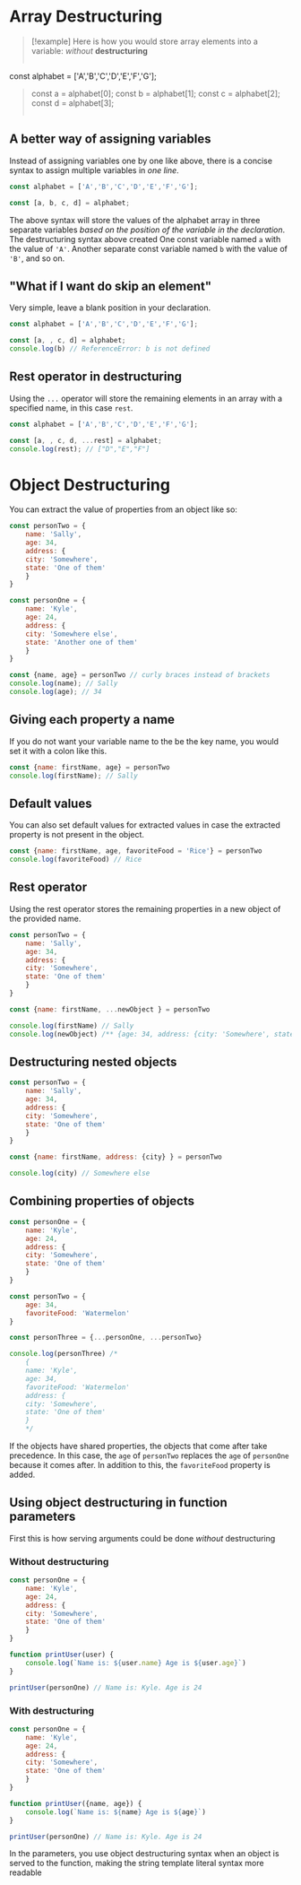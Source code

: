 # Array Destructuring
>[!example]
>Here is  how you would store array elements into a variable: *without* **destructuring**
>```javascript
const alphabet = ['A','B','C','D','E','F','G'];
>
> const a = alphabet[0];
> const b = alphabet[1];
> const c = alphabet[2];
> const d = alphabet[3];
>```

## A better way of assigning variables
Instead of assigning variables one by one like above, there is a concise syntax to assign multiple variables in *one line*.

```javascript
const alphabet = ['A','B','C','D','E','F','G'];

const [a, b, c, d] = alphabet;
```

The above syntax will store the values of the alphabet array in three separate variables *based on the position of the variable in the declaration*. The destructuring syntax above created One const variable named `a` with the value of `'A'`. Another separate const variable named `b` with the value of `'B'`, and so on.

## "What if I want do skip an element"
Very simple, leave a blank position in your declaration.
```javascript
const alphabet = ['A','B','C','D','E','F','G'];

const [a, , c, d] = alphabet;
console.log(b) // ReferenceError: b is not defined
```

## Rest operator in destructuring
Using the `...` operator will store the remaining elements in an array with a specified name, in this case `rest`.
```javascript
const alphabet = ['A','B','C','D','E','F','G'];

const [a, , c, d, ...rest] = alphabet;
console.log(rest); // ["D","E","F"]
```

# Object Destructuring
You can extract the value of properties from an object like so:
```javascript
const personTwo = {
	name: 'Sally',
	age: 34,
	address: {
	city: 'Somewhere',
	state: 'One of them'
	}
}

const personOne = {
	name: 'Kyle',
	age: 24,
	address: {
	city: 'Somewhere else',
	state: 'Another one of them'
	}
}

const {name, age} = personTwo // curly braces instead of brackets
console.log(name); // Sally
console.log(age); // 34
```
## Giving each property a  name
If you do not want your  variable name to the be the key name, you would set it with a colon like this.
```javascript
const {name: firstName, age} = personTwo 
console.log(firstName); // Sally
```
## Default values
You can also set default values for extracted values in case the extracted property is not present in the object.
``` javascript
const {name: firstName, age, favoriteFood = 'Rice'} = personTwo 
console.log(favoriteFood) // Rice
```
## Rest operator
Using the rest operator stores the remaining properties in a new object of the provided name.
```javascript
const personTwo = {
	name: 'Sally',
	age: 34,
	address: {
	city: 'Somewhere',
	state: 'One of them'
	}
}

const {name: firstName, ...newObject } = personTwo

console.log(firstName) // Sally
console.log(newObject) /** {age: 34, address: {city: 'Somewhere', state: 'One of them'}} */
```
## Destructuring nested objects
```javascript
const personTwo = {
	name: 'Sally',
	age: 34,
	address: {
	city: 'Somewhere',
	state: 'One of them'
	}
}

const {name: firstName, address: {city} } = personTwo

console.log(city) // Somewhere else
```
## Combining properties of objects

```javascript
const personOne = {
	name: 'Kyle',
	age: 24,
	address: {
	city: 'Somewhere',
	state: 'One of them'
	}
}

const personTwo = {
	age: 34,
	favoriteFood: 'Watermelon'
}

const personThree = {...personOne, ...personTwo}

console.log(personThree) /* 
	{ 
	name: 'Kyle',
	age: 34,
	favoriteFood: 'Watermelon'
	address: {
	city: 'Somewhere',
	state: 'One of them'
	}
	*/
```
If the objects have shared properties, the objects that come after take precedence. In this case, the `age` of `personTwo` replaces the `age` of `personOne` because it comes after. In addition to this, the `favoriteFood` property is added.
## Using object destructuring in function parameters
First this is how serving arguments could be done *without* destructuring
### Without destructuring
```javascript
const personOne = {
	name: 'Kyle',
	age: 24,
	address: {
	city: 'Somewhere',
	state: 'One of them'
	}
}

function printUser(user) {
	console.log(`Name is: ${user.name} Age is ${user.age}`)
}

printUser(personOne) // Name is: Kyle. Age is 24
```
### With destructuring
```javascript
const personOne = {
	name: 'Kyle',
	age: 24,
	address: {
	city: 'Somewhere',
	state: 'One of them'
	}
}

function printUser({name, age}) {
	console.log(`Name is: ${name} Age is ${age}`)
}

printUser(personOne) // Name is: Kyle. Age is 24
```
In the parameters, you use object destructuring syntax when an object is served to the function, making the string template literal  syntax more readable